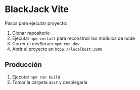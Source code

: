 # BlackJack Vite

Pasos para ejecutar proyecto:

1. Clonar repositorio
2. Ejecutar ```npm install``` para reconstruir los módulos de node
3. Correr el devServer ```npm run dev```
4. Abrir el proyecto en ```htpp://localhost:3000```

## Producción

1. Ejecutar ```npm run build```
2. Tomar la carpeta ```dist``` y desplegarla